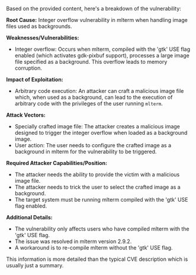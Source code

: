 Based on the provided content, here's a breakdown of the vulnerability:

**Root Cause:** Integer overflow vulnerability in mlterm when handling image files used as backgrounds.

**Weaknesses/Vulnerabilities:**
*   Integer overflow: Occurs when mlterm, compiled with the 'gtk' USE flag enabled (which activates gdk-pixbuf support), processes a large image file specified as a background. This overflow leads to memory corruption.

**Impact of Exploitation:**
*   Arbitrary code execution: An attacker can craft a malicious image file which, when used as a background, can lead to the execution of arbitrary code with the privileges of the user running `mlterm`.

**Attack Vectors:**
*   Specially crafted image file: The attacker creates a malicious image designed to trigger the integer overflow when loaded as a background image.
*  User action: The user needs to configure the crafted image as a background in mlterm for the vulnerability to be triggered.

**Required Attacker Capabilities/Position:**
*   The attacker needs the ability to provide the victim with a malicious image file.
*   The attacker needs to trick the user to select the crafted image as a background.
*  The target system must be running mlterm compiled with the 'gtk' USE flag enabled.

**Additional Details:**
*   The vulnerability only affects users who have compiled mlterm with the 'gtk' USE flag.
*   The issue was resolved in mlterm version 2.9.2.
*   A workaround is to re-compile mlterm without the 'gtk' USE flag.

This information is more detailed than the typical CVE description which is usually just a summary.